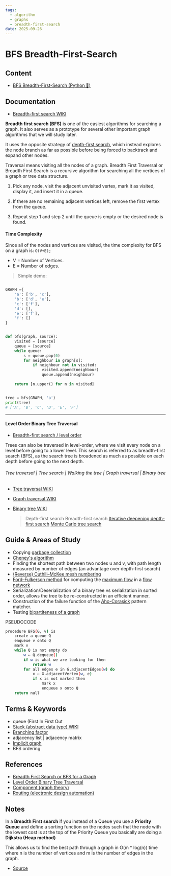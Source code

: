 ```yaml
---
tags:
  - algorithm
  - graphs
  - breadth-first-search
date: 2025-09-26
---
```

BFS Breadth-First-Search
=========

Content
---------------

* [BFS Breadth-First-Search (Python 🐍)](./Python/BFS%20Breadth-First-Search%20(Python%20🐍).md)

Documentation
-------------

- [Breadth-first search WIKI](https://en.wikipedia.org/wiki/Breadth-first_search)

**Breadth first search (BFS)** is one of the easiest algorithms for searching a graph. It also serves as a prototype for several other important graph algorithms that we will study later.

It uses the opposite strategy of [depth-first search](https://en.wikipedia.org/wiki/Depth-first_search), which instead explores the node branch as far as possible before being forced to backtrack and expand other nodes.


Traversal means visiting all the nodes of a graph. Breadth First Traversal or Breadth First Search is a recursive algorithm for searching all the vertices of a graph or tree data structure.

1. Pick any node, visit the adjacent unvisited vertex, mark it as visited, display it, and insert it in a queue.

2. If there are no remaining adjacent vertices left, remove the first vertex from the queue.

3. Repeat step 1 and step 2 until the queue is empty or the desired node is found.

#### Time Complexity
Since all of ​the nodes and vertices are visited, the time complexity for BFS on a graph is: 
`O(V+E);` 

- V = Number of Vertices. 
- E = Number of edges.

> Simple demo:

```python

GRAPH ={
    'a': ['b', 'c'],
    'b': ['d', 'e'],
    'c': ['f'],
    'd': [],
    'e': ['f'],
    'f': []
}


def bfs(graph, source):
    visited = [source]
    queue = [source]
    while queue:
        s = queue.pop(0)
        for neighbour in graph[s]:
            if neighbour not in visited:
                visited.append(neighbour)
                queue.append(neighbour)
                
    return [n.upper() for n in visited]


tree = bfs(GRAPH, 'a')
print(tree)
# ['A', 'B', 'C', 'D', 'E', 'F']


```

--------------------------------

#### Level Order Binary Tree Traversal

- [Breadth-first search / level order](https://en.wikipedia.org/wiki/Tree_traversal#Breadth-first_search_/_level_order)

Trees can also be traversed in level-order, where we visit every node on a level before going to a lower level. This search is referred to as breadth-first search (BFS), as the search tree is broadened as much as possible on each depth before going to the next depth. 


###### Tree traversal | Tree search | Walking the tree | Graph traversal | Binary tree

- [Tree traversal WIKI](https://en.wikipedia.org/wiki/Tree_traversal)
- [Graph traversal WIKI](https://en.wikipedia.org/wiki/Graph_traversal)
- [Binary tree WIKI](https://en.wikipedia.org/wiki/Binary_tree)

    >  Depth-first search
    > Breadth-first search
    > [Iterative deepening depth-first search](https://en.wikipedia.org/wiki/Iterative_deepening_depth-first_search)
    > [Monte Carlo tree search](https://en.wikipedia.org/wiki/Monte_Carlo_tree_search)


Guide & Areas of Study
-----------------------

- Copying [garbage collection](https://en.wikipedia.org/wiki/Garbage_collection_(computer_science)) 
- [Cheney's algorithm](https://en.wikipedia.org/wiki/Cheney%27s_algorithm)
- Finding the shortest path between two nodes u and v, with path length measured by number of edges (an advantage over depth-first search)
- [(Reverse) Cuthill–McKee mesh numbering](https://en.wikipedia.org/wiki/Cuthill%E2%80%93McKee_algorithm)
- [Ford–Fulkerson method](https://en.wikipedia.org/wiki/Ford%E2%80%93Fulkerson_algorithm) for computing the [maximum flow](https://en.wikipedia.org/wiki/Maximum_flow_problem) in a [flow network](https://en.wikipedia.org/wiki/Flow_network)
- Serialization/Deserialization of a binary tree vs serialization in sorted order, allows the tree to be re-constructed in an efficient manner.
- Construction of the failure function of the [Aho-Corasick](https://en.wikipedia.org/wiki/Aho-Corasick) pattern matcher.
- Testing [bipartiteness of a graph](https://en.wikipedia.org/wiki/Bipartite_graph#Testing_bipartiteness)

PSEUDOCODE

```bash
procedure BFS(G, v) is
    create a queue Q
    enqueue v onto Q
    mark v
    while Q is not empty do
        w ← Q.dequeue()
        if w is what we are looking for then
            return w
        for all edges e in G.adjacentEdges(w) do
            x ← G.adjacentVertex(w, e)
            if x is not marked then
                mark x
                enqueue x onto Q
    return null

```

Terms & Keywords
----------------

* queue (First In First Out
* [Stack (abstract data type) WIKI](https://en.wikipedia.org/wiki/Stack_(abstract_data_type)) 
* [Branching factor](https://en.wikipedia.org/wiki/Branching_factor)
*  adjacency list | adjacency matrix
* [Implicit graph](https://en.wikipedia.org/wiki/Implicit_graph)
* BFS ordering

References
----------

- [Breadth First Search or BFS for a Graph](https://www.geeksforgeeks.org/breadth-first-search-or-bfs-for-a-graph/)
- [Level Order Binary Tree Traversal](https://www.geeksforgeeks.org/level-order-tree-traversal/)
- [Component (graph theory)](https://en.wikipedia.org/wiki/Component_(graph_theory))
- [Routing (electronic design automation)](https://en.wikipedia.org/wiki/Routing_(electronic_design_automation))

Notes
-----

In a **Breadth First search** if you instead of a Queue you use a **Priority Queue** and define a sorting function on the nodes such that the node with the lowest cost is at the top of the Priority Queue you basically are doing a **Dijkstra (Heap method)**

 This allows us to find the best path through a graph in O(m * log(n)) time where n is the number of vertices and m is the number of edges in the graph.

 - [Source](https://www.topcoder.com/community/competitive-programming/tutorials/introduction-to-graphs-and-their-data-structures-section-3/)
